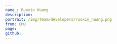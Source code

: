 ```yaml
---
name_: Ruoxin Huang
description:
portrait: /img/team/developers/ruoxin_huang.png
from: CMU
page:
github:
---
```

